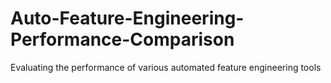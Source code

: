 # Auto-Feature-Engineering-Performance-Comparison
Evaluating the performance of various automated feature engineering tools 
